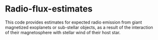 # Radio-flux-estimates
This code provides estimates for expected radio emission from giant magnetized exoplanets or sub-stellar objects, as a result of the interaction of their magnetosphere with stellar wind of their host star.
